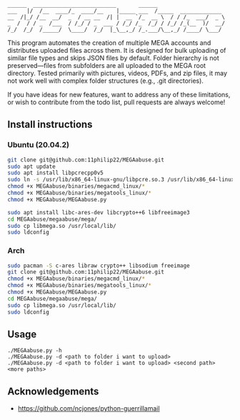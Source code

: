 ````
______  __________________________       ______                     
___   |/  /__  ____/_  ____/__    |_____ ___  /_____  _____________ 
__  /|_/ /__  __/  _  / __ __  /| |  __ `/_  __ \  / / /_  ___/  _ \
_  /  / / _  /___  / /_/ / _  ___ / /_/ /_  /_/ / /_/ /_(__  )/  __/
/_/  /_/  /_____/  \____/  /_/  |_\__,_/ /_.___/\__,_/ /____/ \___/ 
````
This program automates the creation of multiple MEGA accounts and distributes uploaded files across them.
It is designed for bulk uploading of similar file types and skips JSON files by default.
Folder hierarchy is not preserved—files from subfolders are all uploaded to the MEGA root directory.
Tested primarily with pictures, videos, PDFs, and zip files, it may not work well with complex folder structures (e.g., .git directories).

If you have ideas for new features, want to address any of these limitations, or wish to contribute from the todo list, pull requests are always welcome!

## Install instructions
### Ubuntu (20.04.2)
```bash
git clone git@github.com:11philip22/MEGAabuse.git
sudo apt update
sudo apt install libpcrecpp0v5
sudo ln -s /usr/lib/x86_64-linux-gnu/libpcre.so.3 /usr/lib/x86_64-linux-gnu/libpcre.so.1
chmod +x MEGAabuse/binaries/megacmd_linux/*
chmod +x MEGAabuse/binaries/megatools_linux/*
chmod +x MEGAabuse/MEGAabuse.py
```

```bash
sudo apt install libc-ares-dev libcrypto++6 libfreeimage3
cd MEGAabuse/megaabuse/mega/
sudo cp libmega.so /usr/local/lib/
sudo ldconfig
```

### Arch
```bash
sudo pacman -S c-ares libraw crypto++ libsodium freeimage
git clone git@github.com:11philip22/MEGAabuse.git
chmod +x MEGAabuse/binaries/megacmd_linux/*
chmod +x MEGAabuse/binaries/megatools_linux/*
chmod +x MEGAabuse/MEGAabuse.py
cd MEGAabuse/megaabuse/mega/
sudo cp libmega.so /usr/local/lib/
sudo ldconfig
```

## Usage
``./MEGAabuse.py -h``  
``./MEGAabuse.py -d <path to folder i want to upload>``  
``./MEGAabuse.py -d <path to folder i want to upload> <second path> <more paths>``

## Acknowledgements
- https://github.com/ncjones/python-guerrillamail
